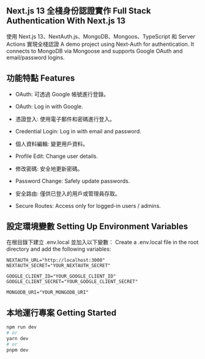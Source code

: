 ## Next.js 13 全棧身份認證實作 Full Stack Authentication With Next.js 13
使用 Next.js 13、NextAuth.js、MongoDB、Mongoos、TypeScript 和 Server Actions 實現全棧認證
A demo project using Next-Auth for authentication. It connects to MongoDB via Mongoose and supports Google OAuth and email/password logins.

## 功能特點 Features
- OAuth: 可透過 Google 帳號進行登錄。
- OAuth: Log in with Google.


- 憑證登入: 使用電子郵件和密碼進行登入。
- Credential Login: Log in with email and password.


- 個人資料編輯: 變更用戶資料。
- Profile Edit: Change user details.


- 修改密碼: 安全地更新密碼。
- Password Change: Safely update passwords.


- 安全路由: 僅供已登入的用戶或管理員存取。
- Secure Routes: Access only for logged-in users / admins.


## 設定環境變數 Setting Up Environment Variables
在根目錄下建立 .env.local 並加入以下變數：
Create a .env.local file in the root directory and add the following variables:

```env
NEXTAUTH_URL="http://localhost:3000"
NEXTAUTH_SECRET="YOUR_NEXTAUTH_SECRET"

GOOGLE_CLIENT_ID="YOUR_GOOGLE_CLIENT_ID"
GOOGLE_CLIENT_SECRET="YOUR_GOOGLE_CLIENT_SECRET"

MONGODB_URI="YOUR_MONGODB_URI"
```

## 本地運行專案 Getting Started

```bash
npm run dev
# or
yarn dev
# or
pnpm dev
```
